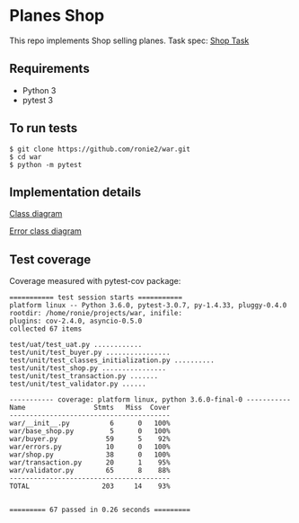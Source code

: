 # Planes Shop
This repo implements Shop selling planes.
Task spec: [Shop Task](https://gist.github.com/ybilopolov/54181ade63465a99770144876e43f4a4)

## Requirements
- Python 3
- pytest 3 

## To run tests
```
$ git clone https://github.com/ronie2/war.git
$ cd war
$ python -m pytest
```


## Implementation details
[Class diagram](https://github.com/ronie2/war/blob/master/docs/class_diagram.svg)

[Error class diagram](https://github.com/ronie2/war/blob/master/docs/error_class_diagram.svg)

## Test coverage
Coverage measured with pytest-cov package:
```
=========== test session starts ===========
platform linux -- Python 3.6.0, pytest-3.0.7, py-1.4.33, pluggy-0.4.0
rootdir: /home/ronie/projects/war, inifile:
plugins: cov-2.4.0, asyncio-0.5.0
collected 67 items 

test/uat/test_uat.py ............
test/unit/test_buyer.py ................
test/unit/test_classes_initialization.py ..........
test/unit/test_shop.py ................
test/unit/test_transaction.py .......
test/unit/test_validator.py ......

----------- coverage: platform linux, python 3.6.0-final-0 -----------
Name                 Stmts   Miss  Cover
----------------------------------------
war/__init__.py          6      0   100%
war/base_shop.py         5      0   100%
war/buyer.py            59      5    92%
war/errors.py           10      0   100%
war/shop.py             38      0   100%
war/transaction.py      20      1    95%
war/validator.py        65      8    88%
----------------------------------------
TOTAL                  203     14    93%


========= 67 passed in 0.26 seconds =========
```
